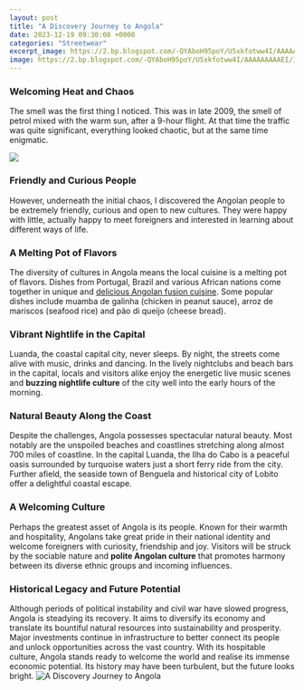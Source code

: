 ```yaml
---
layout: post
title: "A Discovery Journey to Angola"
date: 2023-12-19 09:30:08 +0000
categories: "Streetwear"
excerpt_image: https://2.bp.blogspot.com/-QYAboH95poY/U5xkfotww4I/AAAAAAAAAEI/IeBVC0BHWq0/s1600/Kalandula-falls-Angola-Africa.jpg
image: https://2.bp.blogspot.com/-QYAboH95poY/U5xkfotww4I/AAAAAAAAAEI/IeBVC0BHWq0/s1600/Kalandula-falls-Angola-Africa.jpg
---
```


### Welcoming Heat and Chaos
The smell was the first thing I noticed. This was in late 2009, the smell of petrol mixed with the warm sun, after a 9-hour flight. At that time the traffic was quite significant, everything looked chaotic, but at the same time enigmatic. 

![](https://cdn2.wanderlust.co.uk/media/1029/shutterstock_325069676.jpg?anchor=center&amp;mode=crop&amp;width=1200&amp;height=0&amp;rnd=132623396650000000)
### Friendly and Curious People  
However, underneath the initial chaos, I discovered the Angolan people to be extremely friendly, curious and open to new cultures. They were happy with little, actually happy to meet foreigners and interested in learning about different ways of life.
### A Melting Pot of Flavors
The diversity of cultures in Angola means the local cuisine is a melting pot of flavors. Dishes from Portugal, Brazil and various African nations come together in unique and [delicious Angolan fusion cuisine](https://thetopnews.github.io/page4/). Some popular dishes include muamba de galinha (chicken in peanut sauce), arroz de mariscos (seafood rice) and pão di queijo (cheese bread).  
### Vibrant Nightlife in the Capital
Luanda, the coastal capital city, never sleeps. By night, the streets come alive with music, drinks and dancing. In the lively nightclubs and beach bars in the capital, locals and visitors alike enjoy the energetic live music scenes and **buzzing nightlife culture** of the city well into the early hours of the morning.
### Natural Beauty Along the Coast
Despite the challenges, Angola possesses spectacular natural beauty. Most notably are the unspoiled beaches and coastlines stretching along almost 700 miles of coastline. In the capital Luanda, the Ilha do Cabo is a peaceful oasis surrounded by turquoise waters just a short ferry ride from the city. Further afield, the seaside town of Benguela and historical city of Lobito offer a delightful coastal escape.
### A Welcoming Culture
Perhaps the greatest asset of Angola is its people. Known for their warmth and hospitality, Angolans take great pride in their national identity and welcome foreigners with curiosity, friendship and joy. Visitors will be struck by the sociable nature and **polite Angolan culture** that promotes harmony between its diverse ethnic groups and incoming influences.
### Historical Legacy and Future Potential
Although periods of political instability and civil war have slowed progress, Angola is steadying its recovery. It aims to diversify its economy and translate its bountiful natural resources into sustainability and prosperity. Major investments continue in infrastructure to better connect its people and unlock opportunities across the vast country. With its hospitable culture, Angola stands ready to welcome the world and realise its immense economic potential. Its history may have been turbulent, but the future looks bright.
![A Discovery Journey to Angola](https://2.bp.blogspot.com/-QYAboH95poY/U5xkfotww4I/AAAAAAAAAEI/IeBVC0BHWq0/s1600/Kalandula-falls-Angola-Africa.jpg)